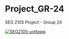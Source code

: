 # Project_GR-24
SEG 2105 Project - Group 24

[![SEG2105-uottawa](https://circleci.com/gh/SEG2105-uottawa/Project_GR-24.svg?style=svg&circle-token=a27d9f63a34aa4f6381f3143bef98666558391d7)](https://github.com/SEG2105-uottawa/Project_GR-24)
